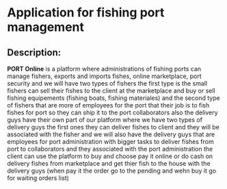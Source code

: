 # Application for fishing port management

## Description:

**PORT Online** is a platform where administrations of fishing ports can manage fishers, exports and imports fishes, online marketplace, port security and we will have two types of fishers the first type is the small fishers can sell their fishes to the client at the marketplace and buy or sell fishing equipements (fishing boats, fishing materiales) and the second type of fishers that are more of employees for the port that their job is to fish fishes for port so they can ship it to the port collaborators also the delivery guys have their own part of our platform where we have two types of delivery guys the first ones they can deliver fishes to client and they will be associated with the fisher and we will also have the delivery guys that are employees for port administration with bigger tasks to deliver fishes from port to collaborators and they associated with the port administration the client can use the platform to buy and choose pay it online or do cash on delivery fishes from marketplace and get thier fish to the house with the delivery guys (when pay it the order go to the pending and wehn buy it go for waiting orders list)
